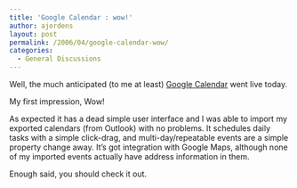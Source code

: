 ```yaml
---
title: 'Google Calendar : wow!'
author: ajordens
layout: post
permalink: /2006/04/google-calendar-wow/
categories:
  - General Discussions
---
```

Well, the much anticipated (to me at least) [Google Calendar][1] went live today.

My first impression, Wow!

As expected it has a dead simple user interface and I was able to import my exported calendars (from Outlook) with no problems. It schedules daily tasks with a simple click-drag, and multi-day/repeatable events are a simple property change away. It&#8217;s got integration with Google Maps, although none of my imported events actually have address information in them.

Enough said, you should check it out.

 [1]: http://www.google.com/calendar